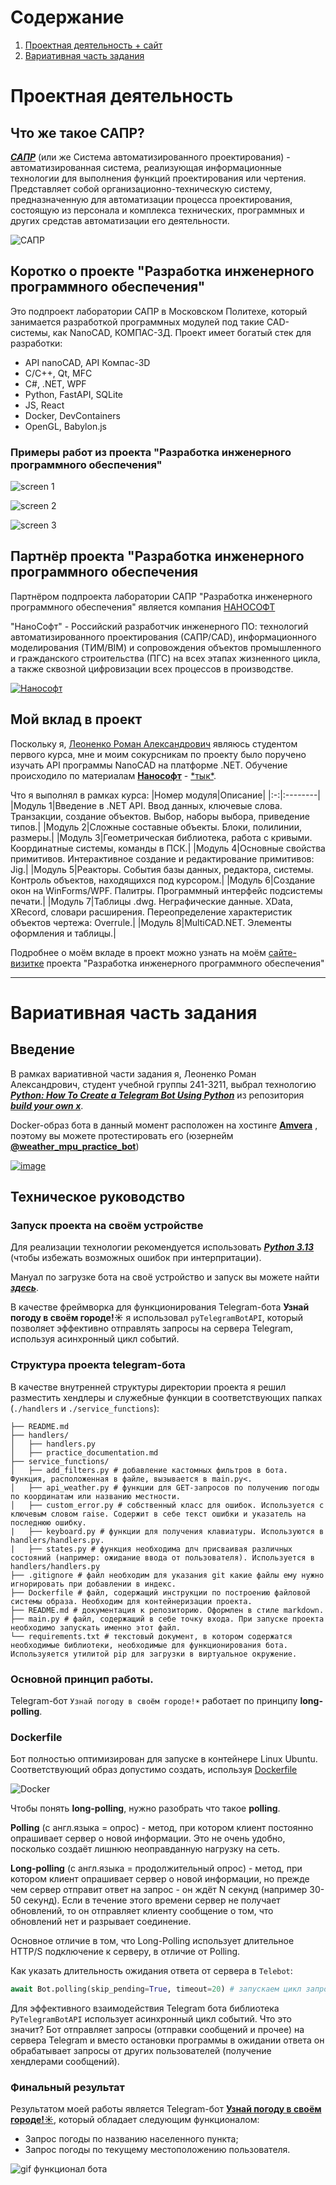 # Cодержание
1) [Проектная деятельность + сайт](https://github.com/k0swel/practice-2025/blob/main/docs/README.md#%D0%BF%D1%80%D0%BE%D0%B5%D0%BA%D1%82%D0%BD%D0%B0%D1%8F-%D0%B4%D0%B5%D1%8F%D1%82%D0%B5%D0%BB%D1%8C%D0%BD%D0%BE%D1%81%D1%82%D1%8C)
2) [Вариативная часть задания](https://github.com/k0swel/practice-2025/blob/main/docs/README.md#%D0%B2%D0%B0%D1%80%D0%B8%D0%B0%D1%82%D0%B8%D0%B2%D0%BD%D0%B0%D1%8F-%D1%87%D0%B0%D1%81%D1%82%D1%8C-%D0%B7%D0%B0%D0%B4%D0%B0%D0%BD%D0%B8%D1%8F)

# Проектная деятельность
## Что же такое САПР?
[_**САПР**_](https://ru.wikipedia.org/wiki/%D0%A1%D0%B8%D1%81%D1%82%D0%B5%D0%BC%D0%B0_%D0%B0%D0%B2%D1%82%D0%BE%D0%BC%D0%B0%D1%82%D0%B8%D0%B7%D0%B8%D1%80%D0%BE%D0%B2%D0%B0%D0%BD%D0%BD%D0%BE%D0%B3%D0%BE_%D0%BF%D1%80%D0%BE%D0%B5%D0%BA%D1%82%D0%B8%D1%80%D0%BE%D0%B2%D0%B0%D0%BD%D0%B8%D1%8F "Что же такое САПР?") (или же Система автоматизированного проектирования) - автоматизированная система, реализующая информационные технологии для выполнения функций проектирования или чертения. Представляет собой организационно-техническую систему, предназначенную для автоматизации процесса проектирования, состоящую из персонала и комплекса технических, программных и других средстав автоматизации его деятельности.

![САПР](https://www.ixbt.com/soft/images/sapr-askon-kompas/komp0.jpg "САПР")

## Коротко о проекте "Разработка инженерного программного обеспечения"
Это подпроект лаборатории САПР в Московском Политехе, который занимается разработкой программных модулей под такие CAD-системы, как NanoCAD, КОМПАС-3Д. Проект имеет богатый стек для разработки:
* API nanoCAD, API Компас-3D
* С/C++, Qt, MFC
* C#, .NET, WPF
* Python, FastAPI, SQLite
* JS, React
* Docker, DevContainers
* OpenGL, Babylon.js

### Примеры работ из проекта "Разработка инженерного программного обеспечения"
![screen 1](https://sun9-65.userapi.com/impg/3D1z0ble_c85erZ4hnqwVfCLGF4odt04gKA9Ow/pHJddYlTksE.jpg?size=1309x648&quality=95&sign=908fd5f8498c5183e22fbcdbcb14dc70&type=album)

![screen 2](https://sun9-56.userapi.com/impg/mfm4zl01Ue4e5OMK2Cyd2u7PEnA2cFnTxtratQ/j9mxHblSOdw.jpg?size=1314x671&quality=95&sign=8f446b3fb9a5163b8dc158c3b63bc485&type=album)

![screen 3](https://sun9-24.userapi.com/impg/Oj1kowIDJnVem0b5Zf2DXX-YOGPAeF36PrOBWg/24nFKJHnJmE.jpg?size=1262x646&quality=95&sign=f7f027a741183f4b0034eeddc62d8fa7&type=album)

## Партнёр проекта "Разработка инженерного программного обеспечения
Партнёром подпроекта лаборатории САПР "Разработка инженерного программного обеспечения" является компания [НАНОСОФТ](https://www.nanocad.ru/?ysclid=m98w0sdztz85240165 "Сайт НАНОСОФТ")

"НаноСофт" - Российский разработчик инженерного ПО: технологий автоматизированного проектирования (САПР/CAD), информационного моделирования (ТИМ/BIM) и сопровождения объектов промышленного и гражданского строительства (ПГС) на всех этапах жизненного цикла, а также сквозной цифровизации всех процессов в производстве.

[![Нанософт](https://sun9-17.userapi.com/impg/Xkul7HgGmmpQ1DKvgvvDZhLxIp77ZHci5YA6JA/SdwPW8Bq5FQ.jpg?size=702x194&quality=95&sign=5e556833f14ab207245f0ea76ee02b3a&type=album "НАНОСОФТ")](https://www.nanocad.ru/?ysclid=m98w0sdztz85240165)

## Мой вклад в проект
Поскольку я, [Леоненко Роман Александрович](https://t.me/k0swel "Мой TG") являюсь студентом первого курса, мне и моим сокурсникам по проекту было поручено изучать API программы NanoCAD на платформе .NET. Обучение происходило по материалам [**Нанософт**](https://www.nanocad.ru/?ysclid=m98w0sdztz85240165 "Сайт НаноСофт") - [\*тык\*](https://moodletest.nanodev.ru/ "Ссылка на курс от Нанософт").

Что я выполнял в рамках курса:
|Номер модуля|Описание|
|:-:|:--------|
|Модуль 1|Введение в .NET API. Ввод данных, ключевые слова. Транзакции, создание объектов. Выбор, наборы выбора, приведение типов.|
|Модуль 2|Сложные составные объекты. Блоки, полилинии, размеры.|
|Модуль 3|Геометрическая библиотека, работа с кривыми. Координатные системы, команды в ПСК.|
|Модуль 4|Основные свойства примитивов. Интерактивное создание и редактирование примитивов: Jig.|
|Модуль 5|Реакторы. События базы данных, редактора, системы. Контроль объектов, находящихся под курсором.|
|Модуль 6|Создание окон на WinForms/WPF. Палитры. Программный интерфейс подсистемы печати.|
|Модуль 7|Таблицы .dwg. Неграфические данные. XData, XRecord, словари расширения. Переопределение характеристик объектов чертежа: Overrule.|
|Модуль 8|MultiCAD.NET. Элементы оформления и таблицы.|

Подробнее о моём вкладе в проект можно узнать на моём [сайте-визитке](https://github.com/k0swel/practice-2025/tree/main/site) проекта "Разработка инженерного программного обеспечения"

***

# Вариативная часть задания
## Введение
В рамках вариативной части задания я, Леоненко Роман Александрович, студент учебной группы 241-3211, выбрал технологию [<i>**Python: How To Create a Telegram Bot Using Python**</i>](https://www.freecodecamp.org/news/how-to-create-a-telegram-bot-using-python/) из репозитория [<i>**build your own x**</i>](https://github.com/codecrafters-io/build-your-own-x).

Docker-образ бота в данный момент расположен на хостинге [**Amvera**](https://amvera.ru) , поэтому вы можете протестировать его (юзернейм [__**@weather_mpu_practice_bot**__](https://t.me/weather_mpu_practice_bot))

[![image](https://github.com/user-attachments/assets/b62e634b-f88e-4c1a-b6a7-9bdf5930a98d)](https://t.me/weather_mpu_practice_bot)

## Техническое руководство
### Запуск проекта на своём устройстве
Для реализации технологии рекомендуется использовать [<i>**Python 3.13**</i>](https://www.python.org/downloads/release/python-3130/) (чтобы избежать возможных ошибок при интерпритации).

Мануал по загрузке бота на своё устройство и запуск вы можете найти [<i>**здесь**</i>](https://github.com/k0swel/practice-2025/blob/main/%D0%92%D0%B0%D1%80%D0%B8%D0%B0%D1%82%D0%B8%D0%B2%D0%BD%D0%B0%D1%8F%20%D1%87%D0%B0%D1%81%D1%82%D1%8C%20%D0%B7%D0%B0%D0%B4%D0%B0%D0%BD%D0%B8%D1%8F/README.md).

В качестве фреймворка для функционирования Telegram-бота **Узнай погоду в своём городе!☀️** я использовал ```pyTelegramBotAPI```, который позволяет эффективно отправлять запросы на сервера Telegram, используя асинхронный цикл событий.

### Структура проекта telegram-бота
В качестве внутренней структуры директории проекта я решил разместить хендлеры и служебные функции в соответствующих папках (```./handlers``` и ```./service_functions```):
```plaintext
├── README.md
├── handlers/
│   ├── handlers.py
│   ├── practice_documentation.md
├── service_functions/
│   ├── add_filters.py # добавление кастомных фильтров в бота. Функция, расположенная в файле, вызывается в main.py<.
│   ├── api_weather.py # функции для GET-запросов по получению погоды по координатам или названию местности.
│   ├── custom_error.py # собственный класс для ошибок. Используется с ключевым словом raise. Содержит в себе текст ошибки и указатель на последнюю ошибку.
|   ├── keyboard.py # функции для получения клавиатуры. Используются в handlers/handlers.py.
|   ├── states.py # функция необходима длч присваивая различных состояний (например: ожидание ввода от пользователя). Используется в handlers/handlers.py
├── .gitignore # файл необходим для указания git какие файлы ему нужно игнорировать при добавлении в индекс.
├── Dockerfile # файл, содержащий инструкции по построению файловой системы образа. Необходим для контейнеризации проекта.
├── README.md # документация к репозиторию. Оформлен в стиле markdown.
├── main.py # файл, содержащий в себе точку входа. При запуске проекта необходимо запускать именно этот файл.
└── requirements.txt # текстовый документ, в котором содержатся необходимые библиотеки, необходимые для функционирования бота. Используяется утилитой pip для загрузки в виртуальное окружение.
```
### Основной принцип работы.
Telegram-бот ```Узнай погоду в своём городе!☀️``` работает по принципу **long-polling**.

### Dockerfile
Бот полностью оптимизирован для запуске в контейнере Linux Ubuntu. Соответствующий образ допустимо создать, используя [Dockerfile](https://github.com/k0swel/practice-2025/blob/main/Вариативная%20часть%20задания/Dockerfile)

![Docker](https://avatars.mds.yandex.net/i?id=0336bd60d18f219a93a1c41f784845d7bcd36a88-7045635-images-thumbs&n=13)

Чтобы понять **long-polling**, нужно разобрать что такое **polling**.

**Polling** (с англ.языка = опрос) - метод, при котором клиент постоянно опрашивает сервер о новой информации. Это не очень удобно, посколько создаёт лишнюю неоправданную нагрузку на сеть.

**Long-polling** (с англ.языка = продолжительный опрос) - метод, при котором клиент опрашивает сервер о новой информации, но прежде чем сервер отправит ответ на  запрос - он ждёт N секунд (например 30-50 секунд). Если в течение этого времени сервер не получает обновлений, то он отправляет клиенту сообщение о том, что обновлений нет и разрывает соединение.

Основное отличие в том, что Long-Polling использует длительное HTTP/S подключение к серверу, в отличие от Polling.

Как указать длительность ожидания ответа от сервера в ```Telebot```:
```python
await Bot.polling(skip_pending=True, timeout=20) # запускаем цикл запросов на сервера Telegram c ожиданием ответа в 20 секунд.
```
Для эффективного взаимодействия Telegram бота библиотека ```PyTelegramBotAPI``` использует асинхронный цикл событий. Что это значит? Бот отправляет запросы (отправки сообщений и прочее) на сервера Telegram и вместо остановки программы в ожидании ответа он обрабатывает запросы от других пользователей (получение хендлерами сообщений).

### Финальный результат
Результатом моей работы является Telegram-бот [**Узнай погоду в своём городе!☀️**](https://t.me/weather_mpu_practice_bot), который обладает следующим функционалом:
* Запрос погоды по названию населенного пункта;
* Запрос погоды по текущему местоположению пользователя.

![gif функционал бота](https://github.com/user-attachments/assets/a02fe455-ef86-4010-b60f-be3fdc6a1f29)
